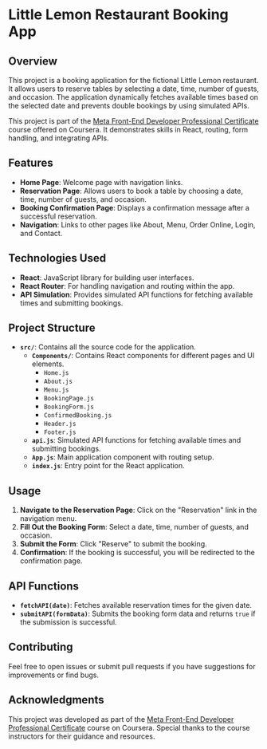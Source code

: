 # Little Lemon Restaurant Booking App

## Overview

This project is a booking application for the fictional Little Lemon restaurant. It allows users to reserve tables by selecting a date, time, number of guests, and occasion. The application dynamically fetches available times based on the selected date and prevents double bookings by using simulated APIs.

This project is part of the [Meta Front-End Developer Professional Certificate](https://www.coursera.org/professional-certificates/meta-front-end-developer) course offered on Coursera. It demonstrates skills in React, routing, form handling, and integrating APIs.

## Features

- **Home Page**: Welcome page with navigation links.
- **Reservation Page**: Allows users to book a table by choosing a date, time, number of guests, and occasion.
- **Booking Confirmation Page**: Displays a confirmation message after a successful reservation.
- **Navigation**: Links to other pages like About, Menu, Order Online, Login, and Contact.

## Technologies Used

- **React**: JavaScript library for building user interfaces.
- **React Router**: For handling navigation and routing within the app.
- **API Simulation**: Provides simulated API functions for fetching available times and submitting bookings.

## Project Structure

- **`src/`**: Contains all the source code for the application.
  - **`Components/`**: Contains React components for different pages and UI elements.
    - `Home.js`
    - `About.js`
    - `Menu.js`
    - `BookingPage.js`
    - `BookingForm.js`
    - `ConfirmedBooking.js`
    - `Header.js`
    - `Footer.js`
  - **`api.js`**: Simulated API functions for fetching available times and submitting bookings.
  - **`App.js`**: Main application component with routing setup.
  - **`index.js`**: Entry point for the React application.

## Usage

1. **Navigate to the Reservation Page**: Click on the "Reservation" link in the navigation menu.
2. **Fill Out the Booking Form**: Select a date, time, number of guests, and occasion.
3. **Submit the Form**: Click "Reserve" to submit the booking.
4. **Confirmation**: If the booking is successful, you will be redirected to the confirmation page.

## API Functions

- **`fetchAPI(date)`**: Fetches available reservation times for the given date.
- **`submitAPI(formData)`**: Submits the booking form data and returns `true` if the submission is successful.

## Contributing

Feel free to open issues or submit pull requests if you have suggestions for improvements or find bugs.


## Acknowledgments

This project was developed as part of the [Meta Front-End Developer Professional Certificate](https://www.coursera.org/professional-certificates/meta-front-end-developer) course on Coursera. Special thanks to the course instructors for their guidance and resources.
